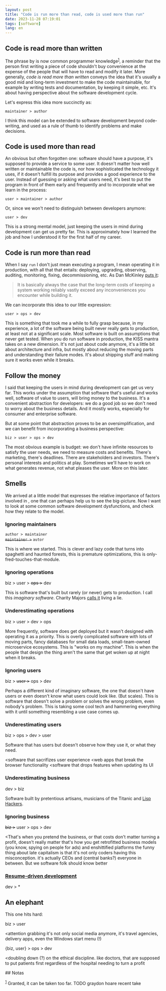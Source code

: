 ```yaml
---
layout: post
title: "Code is run more than read, code is used more than run"
date: 2023-11-28 07:19:01
tags: [software]
lang: en
---
```



## Code is read more than written

The phrase by is now common programmer knowledge<sup><a id="fnr.1" class="footref" href="#fn.1" role="doc-backlink">1</a></sup>, a reminder that the person first writing a piece of code shouldn't buy convenience at the expense of the people that will have to read and modify it later. More generally, *code is read more than written* conveys the idea that it's usually a good mid and long-term investment to make the code maintainable, for example by writing tests and documentation, by keeping it simple, etc. It's about having perspective about the software development cycle.

Let's express this idea more succinctly as:

<div class="org-center">
<p>
<code>maintainer &gt; author</code>
</p>
</div>

I think this model can be extended to software development beyond code-writing, and used as a rule of thumb to identify problems and make decisions.


## Code is used more than read

An obvious but often forgotten one: software should have a purpose, it's supposed to provide a service to some user. It doesn't matter how well written or maintainable the code is, nor how sophisticated the technology it uses, if it doesn't fulfill its purpose and provides a good experience to the user. Instead of guessing or asking what users need, it's best to put the program in front of them early and frequently and to incorporate what we learn in the process:

<div class="org-center">
<p>
<code>user &gt; maintainer &gt; author</code>
</p>
</div>

Or, since we won't need to distinguish between developers anymore:

<div class="org-center">
<p>
<code>user &gt; dev</code>
</p>
</div>

This is a strong mental model, just keeping the users in mind during development can get us pretty far. This is approximately how I learned the job and how I understood it for the first half of my career.


## Code is run more than read

When I say `run` I don't just mean executing a program, I mean operating it in production, with all that that entails: deploying, upgrading, observing, auditing, monitoring, fixing, decommissioning, etc. As Dan McKinley [puts it](https://mcfunley.com/choose-boring-technology):

> It is basically always the case that the long-term costs of keeping a system working reliably vastly exceed any inconveniences you encounter while building it.

We can incorporate this idea to our little expression:

<div class="org-center">
<p>
<code>user &gt; ops &gt; dev</code>
</p>
</div>

This is something that took me a while to fully grasp because, in my experience, a lot of the software being built never really gets to production, at least not at a significant scale. Most software is built on assumptions that never get tested. When you do run software in production, the KISS mantra takes on a new dimension. It's not just about code anymore, it's a little bit about architecture and infra, but mostly about reducing the moving parts and understanding their failure modes. It's about shipping stuff and making sure it works even while it breaks.


## Follow the money

I said that keeping the users in mind during development can get us very far. This works under the assumption that software that's useful and works well, software of value to users, will bring money to the business. It's a convenient abstraction for developers: we do a good job so we don't need to worry about the business details. And it mostly works, especially for consumer and enterprise software.

But at some point that abstraction proves to be an oversimplification, and we can benefit from incorporating a business perspective:

<div class="org-center">
<p>
<code>biz &gt; user &gt; ops &gt; dev</code>
</p>
</div>

The most obvious example is budget: we don't have infinite resources to satisfy the user needs, we need to measure costs and benefits. There's marketing, there's deadlines. There are stakeholders and investors. There's personal interests and politics at play. Sometimes we'll have to work on what generates revenue, not what pleases the user. More on this later.


## Smells

We arrived at a little model that expresses the relative importance of factors involved in <software development>, one that can perhaps help us to see the big-picture. Now I want to look at some common software development dysfunctions, and check how they relate to the model.


### Ignoring maintainers

<div class="org-center">
<p>
<code>author &gt; maintainer</code> <br />
<del><code>maintainer &gt;</code></del> <code>autor</code>
</p>
</div>

This is where we started. This is clever and lazy code that turns into spaghetti and haunted forests, this is premature optimizations, this is only-fred-touches-that-module.


### Ignoring operations

<div class="org-center">
<p>
biz &gt; user &gt; <del>ops &gt;</del> dev
</p>
</div>

This is software that's built but rarely (or never) gets to production. I call this *imaginary software*. Charity Majors [calls it](https://twitter.com/mipsytipsy/status/1308641574448803840?lang=es) living a lie.


### Underestimating operations

<div class="org-center">
<p>
biz &gt; user &gt; dev &gt; ops
</p>
</div>

More frequently, software does get deployed but it wasn't designed with operating it as a priority. This is overly complicated software with lots of moving parts, fancy databases for small data loads, small-team-owned microservice ecosystems. This is "works on my machine". This is when the people that design the thing aren't the same that get woken up at night when it breaks.


### Ignoring users

<div class="org-center">
<p>
biz &gt; <del>user &gt;</del> ops &gt; dev
</p>
</div>

Perhaps a different kind of imaginary software, the one that doesn't have users or even doesn't know what users could look like. (But scales). This is software that doesn't solve a problem or solves the wrong problem, even nobody's problem. This is taking some cool tech and hammering everything with it until something resembling a use case comes up.


### Underestimating users

<div class="org-center">
<p>
biz &gt; ops &gt; dev &gt; user
</p>
</div>

Software that has users but doesn't observe how they use it, or what they need.

<software that sacrifizes user experience <web apps that break the browser functionality <software that drops features when updating its UI


### Underestimating business

<div class="org-center">
<p>
dev &gt; biz
</p>
</div>

Software built by pretentious artisans, musicians of the Titanic and [Lisp Hackers](https://www.dreamsongs.com/WorseIsBetter.html).


### Ignoring business

<div class="org-center">
<p>
<del>biz &gt;</del> user &gt; ops &gt; dev
</p>
</div>

<That's when you pretend the business, or that costs don't matter turning a profit, doesn't really matter that's how you get retrofitted business models (you know, spying on people for ads) and enshittified platforms the funny thing about late capitalism is that it's not only coders having this misconception. it's actually CEOs and (central banks?) everyone in between. But we software folk should know better


### [Resume-driven development](https://rdd.io/)

<div class="org-center">
<p>
dev &gt; *
</p>
</div>


## An elephant

This one hits hard:

<div class="org-center">
<p>
biz &gt; user
</p>
</div>

<attention grabbing it's not only social media anymore, it's travel agencies, delivery apps, even the Windows start menu (!)

<div class="org-center">
<p>
{biz, user} &gt; ops &gt; dev
</p>
</div>

<doubling down (?) on the ethical discipline. like doctors, that are supposed to put patients first regardless of the hospital needing to turn a profit

<section class="footnotes" markdown=1>
## Notas

<sup><a id="fn.1" class="footnum" href="#fnr.1">1</a></sup> Granted, it can be taken too far. TODO graydon hoare recent take

</section>